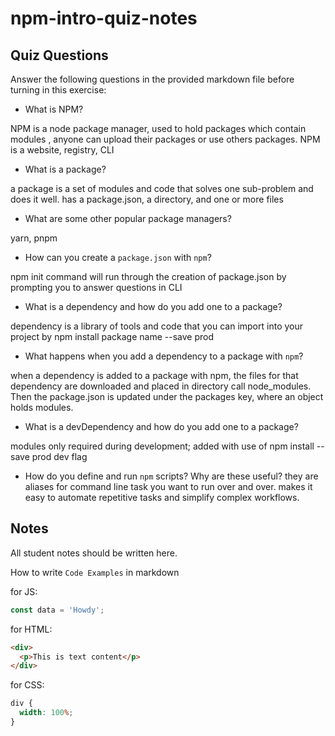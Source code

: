 # npm-intro-quiz-notes

## Quiz Questions

Answer the following questions in the provided markdown file before turning in this exercise:

- What is NPM?

NPM is a node package manager, used to hold packages which contain modules , anyone can upload their packages or use others packages. NPM is a website, registry, CLI

- What is a package?

a package is a set of modules and code that solves one sub-problem and does it well. has a package.json, a directory, and one or more files

- What are some other popular package managers?

yarn, pnpm

- How can you create a `package.json` with `npm`?

npm init command will run through the creation of package.json by prompting you to answer questions in CLI

- What is a dependency and how do you add one to a package?

dependency is a library of tools and code that you can import into your project by npm install package name --save prod

- What happens when you add a dependency to a package with `npm`?

when a dependency is added to a package with npm, the files for that dependency are downloaded and placed in directory call node_modules. Then the package.json is updated under the packages key, where an object holds modules.

- What is a devDependency and how do you add one to a package?

modules only required during development; added with use of npm install --save prod dev flag

- How do you define and run `npm` scripts? Why are these useful?
  they are aliases for command line task you want to run over and over. makes it easy to automate repetitive tasks and simplify complex workflows.

## Notes

All student notes should be written here.

How to write `Code Examples` in markdown

for JS:

```javascript
const data = 'Howdy';
```

for HTML:

```html
<div>
  <p>This is text content</p>
</div>
```

for CSS:

```css
div {
  width: 100%;
}
```
